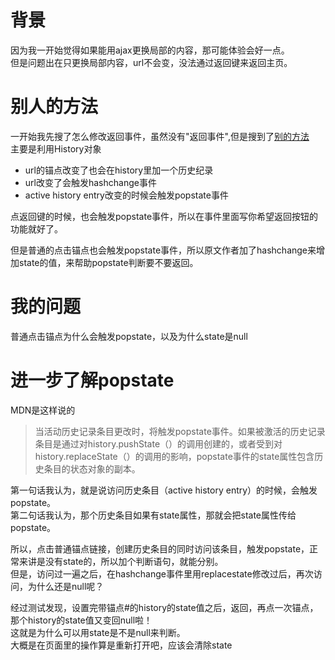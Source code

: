 [mTime]:#(1534521862986)
<!---
因为我一开始觉得如果能用ajax更换局部的内容，那可能体验会好一点。  
但是问题出在只更换局部内容，url不会变，没法通过返回键来返回主页。  
---> 
# 背景
因为我一开始觉得如果能用ajax更换局部的内容，那可能体验会好一点。  
但是问题出在只更换局部内容，url不会变，没法通过返回键来返回主页。  

# 别人的方法
一开始我先搜了怎么修改返回事件，虽然没有"返回事件",但是搜到了[别的方法](https://github.com/luokuning/blogs/issues/3)  
主要是利用History对象  

* url的锚点改变了也会在history里加一个历史纪录  
* url改变了会触发hashchange事件  
* active history entry改变的时候会触发popstate事件  

点返回键的时候，也会触发popstate事件，所以在事件里面写你希望返回按钮的功能就好了。  

但是普通的点击锚点也会触发popstate事件，所以原文作者加了hashchange来增加state的值，来帮助popstate判断要不要返回。  
# 我的问题
普通点击锚点为什么会触发popstate，以及为什么state是null

# 进一步了解popstate
MDN是这样说的
> 当活动历史记录条目更改时，将触发popstate事件。如果被激活的历史记录条目是通过对history.pushState（）的调用创建的，或者受到对history.replaceState（）的调用的影响，popstate事件的state属性包含历史条目的状态对象的副本。  

第一句话我认为，就是说访问历史条目（active history entry）的时候，会触发popstate。  
第二句话我认为，那个历史条目如果有state属性，那就会把state属性传给popstate。  

所以，点击普通锚点链接，创建历史条目的同时访问该条目，触发popstate，正常来讲是没有state的，所以加个判断语句，就能分别。  
但是，访问过一遍之后，在hashchange事件里用replacestate修改过后，再次访问，为什么还是null呢？  

经过测试发现，设置完带锚点#的history的state值之后，返回，再点一次锚点，那个history的state值又变回null啦！  
这就是为什么可以用state是不是null来判断。  
大概是在页面里的操作算是重新打开吧，应该会清除state
